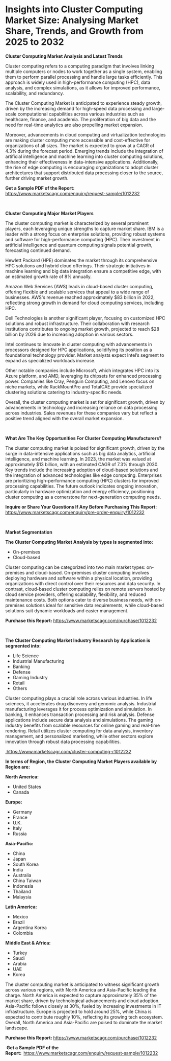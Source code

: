 <p><h1>Insights into Cluster Computing Market Size: Analysing Market Share, Trends, and Growth from 2025 to 2032</h1></p><p><strong>Cluster Computing Market Analysis and Latest Trends</strong></p>
<p><p>Cluster computing refers to a computing paradigm that involves linking multiple computers or nodes to work together as a single system, enabling them to perform parallel processing and handle large tasks efficiently. This approach is widely used in high-performance computing (HPC), data analysis, and complex simulations, as it allows for improved performance, scalability, and redundancy.</p><p>The Cluster Computing Market is anticipated to experience steady growth, driven by the increasing demand for high-speed data processing and large-scale computational capabilities across various industries such as healthcare, finance, and academia. The proliferation of big data and the need for real-time analytics are also propelling market expansion. </p><p>Moreover, advancements in cloud computing and virtualization technologies are making cluster computing more accessible and cost-effective for organizations of all sizes. The market is expected to grow at a CAGR of 4.3% during the forecast period. Emerging trends include the integration of artificial intelligence and machine learning into cluster computing solutions, enhancing their effectiveness in data-intensive applications. Additionally, the rise of edge computing is encouraging organizations to adopt cluster architectures that support distributed data processing closer to the source, further driving market growth.</p></p>
<p><strong>Get a Sample PDF of the Report:&nbsp;</strong> <a href="https://www.marketscagr.com/enquiry/request-sample/1012232?utm_campaign=3054&utm_medium=2&utm_source=Github&utm_content=ia&utm_term=16042025&utm_id=cluster-computing">https://www.marketscagr.com/enquiry/request-sample/1012232</a></p>
<p>&nbsp;</p>
<p><strong>Cluster Computing Major Market Players</strong></p>
<p><p>The cluster computing market is characterized by several prominent players, each leveraging unique strengths to capture market share. IBM is a leader with a strong focus on enterprise solutions, providing robust systems and software for high-performance computing (HPC). Their investment in artificial intelligence and quantum computing signals potential growth, forecasting continued demand.</p><p>Hewlett Packard (HPE) dominates the market through its comprehensive HPC solutions and hybrid cloud offerings. Their strategic initiatives in machine learning and big data integration ensure a competitive edge, with an estimated growth rate of 8% annually.</p><p>Amazon Web Services (AWS) leads in cloud-based cluster computing, offering flexible and scalable services that appeal to a wide range of businesses. AWS's revenue reached approximately $83 billion in 2022, reflecting strong growth in demand for cloud computing services, including HPC.</p><p>Dell Technologies is another significant player, focusing on customized HPC solutions and robust infrastructure. Their collaboration with research institutions contributes to ongoing market growth, projected to reach $28 billion by 2026 due to increasing adoption in various sectors.</p><p>Intel continues to innovate in cluster computing with advancements in processors designed for HPC applications, solidifying its position as a foundational technology provider. Market analysts expect Intel’s segment to expand as specialized workloads increase.</p><p>Other notable companies include Microsoft, which integrates HPC into its Azure platform, and AMD, leveraging its chipsets for enhanced processing power. Companies like Cray, Penguin Computing, and Lenovo focus on niche markets, while RackMountPro and TotalCAE provide specialized clustering solutions catering to industry-specific needs.</p><p>Overall, the cluster computing market is set for significant growth, driven by advancements in technology and increasing reliance on data processing across industries. Sales revenues for these companies vary but reflect a positive trend aligned with the overall market expansion.</p></p>
<p>&nbsp;</p>
<p><strong>What Are The Key Opportunities For Cluster Computing Manufacturers?</strong></p>
<p><p>The cluster computing market is poised for significant growth, driven by the surge in data-intensive applications such as big data analytics, artificial intelligence, and machine learning. In 2023, the market was valued at approximately $13 billion, with an estimated CAGR of 7.3% through 2030. Key trends include the increasing adoption of cloud-based solutions and the integration of advanced technologies like edge computing. Enterprises are prioritizing high-performance computing (HPC) clusters for improved processing capabilities. The future outlook indicates ongoing innovation, particularly in hardware optimization and energy efficiency, positioning cluster computing as a cornerstone for next-generation computing needs.</p></p>
<p><strong>Inquire or Share Your Questions If Any Before Purchasing This Report:</strong> <a href="https://www.marketscagr.com/enquiry/pre-order-enquiry/1012232?utm_campaign=3054&utm_medium=2&utm_source=Github&utm_content=ia&utm_term=16042025&utm_id=cluster-computing">https://www.marketscagr.com/enquiry/pre-order-enquiry/1012232</a></p>
<p>&nbsp;</p>
<p><strong>Market Segmentation</strong></p>
<p><strong>The Cluster Computing Market Analysis by types is segmented into:</strong></p>
<p><ul><li>On-premises</li><li>Cloud-based</li></ul></p>
<p><p>Cluster computing can be categorized into two main market types: on-premises and cloud-based. On-premises cluster computing involves deploying hardware and software within a physical location, providing organizations with direct control over their resources and data security. In contrast, cloud-based cluster computing relies on remote servers hosted by cloud service providers, offering scalability, flexibility, and reduced maintenance costs. Both options cater to diverse business needs, with on-premises solutions ideal for sensitive data requirements, while cloud-based solutions suit dynamic workloads and easier management.</p></p>
<p><strong>Purchase this Report:&nbsp;</strong><a href="https://www.marketscagr.com/purchase/1012232?utm_campaign=3054&utm_medium=2&utm_source=Github&utm_content=ia&utm_term=16042025&utm_id=cluster-computing">https://www.marketscagr.com/purchase/1012232</a></p>
<p>&nbsp;</p>
<p><strong>The Cluster Computing Market Industry Research by Application is segmented into:</strong></p>
<p><ul><li>Life Science</li><li>Industrial Manufacturing</li><li>Banking</li><li>Defense</li><li>Gaming Industry</li><li>Retail</li><li>Others</li></ul></p>
<p><p>Cluster computing plays a crucial role across various industries. In life sciences, it accelerates drug discovery and genomic analysis. Industrial manufacturing leverages it for process optimization and simulation. In banking, it enhances transaction processing and risk analysis. Defense applications include secure data analysis and simulations. The gaming industry benefits from scalable resources for online gaming and real-time rendering. Retail utilizes cluster computing for data analysis, inventory management, and personalized marketing, while other sectors explore innovation through robust data processing capabilities.</p></p>
<p><a href="https://www.marketscagr.com/cluster-computing-r1012232?utm_campaign=3054&utm_medium=2&utm_source=Github&utm_content=ia&utm_term=16042025&utm_id=cluster-computing">&nbsp;https://www.marketscagr.com/cluster-computing-r1012232</a></p>
<p><strong>In terms of Region, the Cluster Computing Market Players available by Region are:</strong></p>
<p>
    <p> <strong> North America: </strong>
        <ul>
            <li>United States</li>
            <li>Canada</li>
        </ul>
        </p> 
    <p> <strong> Europe: </strong>
        <ul>
            <li>Germany</li>
            <li>France</li>
            <li>U.K.</li>
            <li>Italy</li>
            <li>Russia</li>
        </ul>
        </p> 
    <p> <strong> Asia-Pacific: </strong>
        <ul>
            <li>China</li>
            <li>Japan</li>
            <li>South Korea</li>
            <li>India</li>
            <li>Australia</li>
            <li>China Taiwan</li>
            <li>Indonesia</li>
            <li>Thailand</li>
            <li>Malaysia</li>
        </ul>
        </p> 
    <p> <strong> Latin America: </strong>
        <ul>
            <li>Mexico</li>
            <li>Brazil</li>
            <li>Argentina Korea</li>
            <li>Colombia</li>
        </ul>
        </p> 
    <p> <strong> Middle East & Africa: </strong>
        <ul>
            <li>Turkey</li>
            <li>Saudi</li>
            <li>Arabia</li>
            <li>UAE</li>
            <li>Korea</li>
        </ul>
    </p>
    </p>
<p><p>The cluster computing market is anticipated to witness significant growth across various regions, with North America and Asia-Pacific leading the charge. North America is expected to capture approximately 35% of the market share, driven by technological advancements and cloud adoption. Asia-Pacific follows closely at 30%, fueled by increasing investments in IT infrastructure. Europe is projected to hold around 25%, while China is expected to contribute roughly 10%, reflecting its growing tech ecosystem. Overall, North America and Asia-Pacific are poised to dominate the market landscape.</p></p>
<p><strong>Purchase this Report: </strong><a href="https://www.marketscagr.com/purchase/1012232?utm_campaign=3054&utm_medium=2&utm_source=Github&utm_content=ia&utm_term=16042025&utm_id=cluster-computing">https://www.marketscagr.com/purchase/1012232</a></p>
<p>&nbsp;<strong>Get a Sample PDF of the Report:&nbsp;&nbsp;</strong><a href="https://www.marketscagr.com/enquiry/request-sample/1012232?utm_campaign=3054&utm_medium=2&utm_source=Github&utm_content=ia&utm_term=16042025&utm_id=cluster-computing">https://www.marketscagr.com/enquiry/request-sample/1012232</a></p>
<p><strong></strong></p>
<p><p></p><p></p><p></p></p>